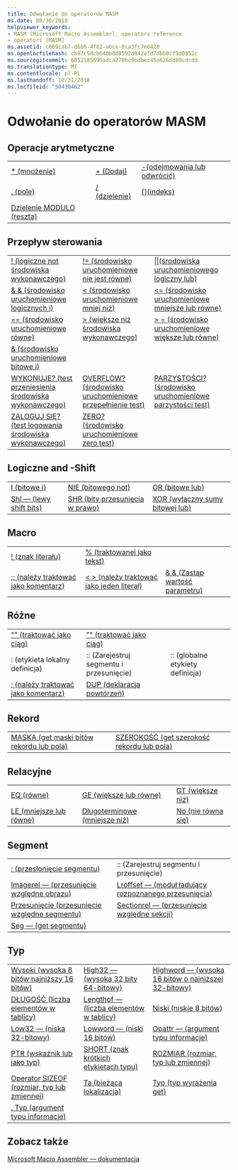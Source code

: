 ```yaml
---
title: Odwołanie do operatorów MASM
ms.date: 08/30/2018
helpviewer_keywords:
- MASM (Microsoft Macro Assembler), operators reference
- operators [MASM]
ms.assetid: c069cab7-d6b0-4f82-a6ce-0ca3fc7e6428
ms.openlocfilehash: cb97c5dcb640b8d8592d842afd7dbb8cf9d0852c
ms.sourcegitcommit: 6052185696adca270bc9bdbec45a626dd89cdcdd
ms.translationtype: MT
ms.contentlocale: pl-PL
ms.lasthandoff: 10/31/2018
ms.locfileid: "50430462"
---
```

# <a name="masm-operators-reference"></a>Odwołanie do operatorów MASM

## <a name="arithmetic"></a>Operacje arytmetyczne

||||
|-|-|-|
|[* (mnożenie)](operator-multiply.md)|[+ (Dodaj)](operator-add.md)|[-(odejmowania lub odwrócić)](operator-subtract-2.md)|
|[. (pole)](operator-dot.md)|[/ (dzielenie)](operator-subtract-1.md)|[&#91;&#93;(indeks)](operator-brackets.md)|
|[Dzielenie MODULO (reszta)](operator-mod.md)|||

## <a name="control-flow"></a>Przepływ sterowania

||||
|-|-|-|
|[\! (logiczne not środowiska wykonawczego)](operator-logical-not-masm-run-time.md)|[\!= (środowisko uruchomieniowe nie jest równe)](operator-not-equal-masm.md)|[&#124;&#124;(środowiska uruchomieniowego logiczny lub)](operator-logical-or.md)|
|[& & (środowisko uruchomieniowe logicznych i)](operator-logical-and-masm-run-time.md)|[< (środowisko uruchomieniowe mniej niż)](operator-less-than-masm-run-time.md)|[\<= (środowisko uruchomieniowe mniejsze lub równe)](operator-less-or-equal-masm-run-time.md)|
|[== (środowisko uruchomieniowe równe)](operator-equal-masm-run-time.md)|[> (większe niż środowiska wykonawczego)](operator-greater-than-masm-run-time.md)|[> = (środowisko uruchomieniowe większe lub równe)](operator-greater-or-equal-masm-run-time.md)|
|[& (środowisko uruchomieniowe bitowe i)](operator-bitwise-and.md)|||
|[WYKONUJE? (test przeniesienia środowiska wykonawczego)](operator-carry-q.md)|[OVERFLOW? (środowisko uruchomieniowe przepełnienie test)](operator-overflow-q.md)|[PARZYSTOŚCI? (środowisko uruchomieniowe parzystości test)](operator-parity-q.md)|
|[ZALOGUJ SIĘ? (test logowania środowiska wykonawczego)](operator-sign-q.md)|[ZERO? (środowisko uruchomieniowe zero test)](operator-zero-q.md)||

## <a name="logical-and-shift"></a>Logiczne and -Shift

||||
|-|-|-|
|[I (bitowe i)](operator-and.md)|[NIE (bitowego not)](operator-not.md)|[OR (bitowe lub)](operator-or.md)|
|[Shl — (lewy shift bits)](operator-shl.md)|[SHR (bity przesunięcia w prawo)](operator-shr.md)|[XOR (wyłączny sumy bitowej lub)](operator-xor.md)|

## <a name="macro"></a>Macro

||||
|-|-|-|
|[\! (znak literału)](operator-logical-not-masm.md)|[% (traktowanej jako tekst)](operator-percent.md)||
|[;; (należy traktować jako komentarz)](operator-semicolons.md)|[&lt; &gt; (należy traktować jako jeden literał)](operator-literal.md)|[& & (Zastąp wartość parametru)](operator-logical-and-masm.md)|

## <a name="miscellaneous"></a>Różne

||||
|-|-|-|
|["" (traktować jako ciąg)](operator-single-quote.md)|["" (traktować jako ciąg)](operator-double-quote.md)||
|: (etykieta lokalny definicja)|:: (Zarejestruj segmentu i przesunięcie)|:: (globalne etykiety definicja)|
|[; (należy traktować jako komentarz)](operator-semicolon.md)|[DUP (deklaracja powtórzeń)](operator-dup.md)||

## <a name="record"></a>Rekord

|||
|-|-|
|[MASKA (get maski bitów rekordu lub pola)](operator-mask.md)|[SZEROKOŚĆ (get szerokość rekordu lub pola)](operator-width.md)|

## <a name="relational"></a>Relacyjne

||||
|-|-|-|
|[EQ (równe)](operator-eq.md)|[GE (większe lub równe)](operator-ge.md)|[GT (większe niż)](operator-gt.md)|
|[LE (mniejsze lub równe)](operator-le.md)|[Długoterminowe (mniejsze niż)](operator-lt.md)|[No (nie równa się)](operator-ne.md)|

## <a name="segment"></a>Segment

|||
|-|-|
|[: (przesłonięcie segmentu)](operator-colon.md)|:: (Zarejestruj segmentu i przesunięcie)|
|[Imagerel — (przesunięcie względne obrazu)](operator-imagerel.md)|[Lroffset — (moduł ładujący rozpoznanego przesunięcia)](operator-lroffset.md)|
|[Przesunięcie (przesunięcie względne segmentu)](operator-offset.md)|[Sectionrel — (przesunięcie względne sekcji)](operator-sectionrel.md)|
|[Seg — (get segmentu)](operator-seg.md)||

## <a name="type"></a>Typ

||||
|-|-|-|
|[Wysoki (wysoka 8 bitów najniższy 16 bitów)](operator-high.md)|[High32 — (wysoka 32 bity 64-bitowy)](operator-high32.md)|[Highword — (wysoka 16 bitów o najniższej 32-bitowy)](operator-highword.md)|
|[DŁUGOŚĆ (liczba elementów w tablicy)](operator-length.md)|[Lengthof — (liczba elementów w tablicy)](operator-lengthof.md)|[Niski (niskie 8 bitów)](operator-low.md)|
|[Low32 — (niska 32-bitowy)](operator-low32.md)|[Lowword — (niski 16 bitów)](operator-lowword.md)|[Opattr — (argument typu informacje)](operator-opattr.md)|
|[PTR (wskaźnik lub jako typ)](operator-ptr.md)|[SHORT (znak krótkich etykietach typu)](operator-short.md)|[ROZMIAR (rozmiar, typ lub zmiennej)](operator-size.md)|
|[Operator SIZEOF (rozmiar, typ lub zmiennej)](operator-sizeof.md)|[Ta (bieżąca lokalizacja)](operator-this.md)|[Typ (typ wyrażenia get)](operator-type.md)|
|[. Typ (argument typu informacje)](operator-dot-type.md)|||

## <a name="see-also"></a>Zobacz także

[Microsoft Macro Assembler — dokumentacja](microsoft-macro-assembler-reference.md)<br/>
